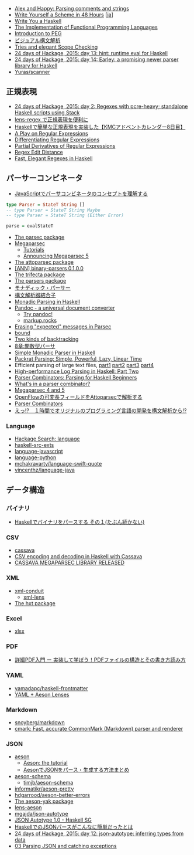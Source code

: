 * [Alex and Happy: Parsing comments and strings](http://www.jyotirmoy.net/posts/2015-08-17-alex-happy-startcodes.html)
* [Write Yourself a Scheme in 48 Hours](http://en.wikibooks.org/wiki/Write_Yourself_a_Scheme_in_48_Hours) [[ja](https://ja.wikibooks.org/wiki/48%E6%99%82%E9%96%93%E3%81%A7Scheme%E3%82%92%E6%9B%B8%E3%81%93%E3%81%86)]
* [Write You a Haskell](http://dev.stephendiehl.com/fun/)
* [The Implementation of Functional Programming Languages](http://research.microsoft.com/en-us/um/people/simonpj/papers/slpj-book-1987/)
* [Introduction to PEG](http://www.slideshare.net/kmizushima/introduction-to-peg)
* [ビジュアル構文解析](http://www.slideshare.net/ichikaz3/ss-11400787)
* [Tries and elegant Scope Checking](http://jaspervdj.be/posts/2015-10-30-tries-scope-checking.html)
* [24 days of Hackage, 2015: day 13: hint: runtime eval for Haskell](http://conscientiousprogrammer.com/blog/2015/12/13/24-days-of-hackage-2015-day-13-hint-runtime-eval-for-haskell/)
* [24 days of Hackage, 2015: day 14: Earley: a promising newer parser library for Haskell](http://conscientiousprogrammer.com/blog/2015/12/14/24-days-of-hackage-2015-day-14-earley-a-promising-newer-parser-library-for-haskell/)
* [Yuras/scanner](https://github.com/Yuras/scanner)

## 正規表現
* [24 days of Hackage, 2015: day 2: Regexes with pcre-heavy; standalone Haskell scripts using Stack](http://conscientiousprogrammer.com/blog/2015/12/02/24-days-of-hackage-2015-day-2-regexes-with-pcre-heavy-standalone-haskell-scripts-using-stack/)
* [lens-regex で正規表現を便利に](http://qiita.com/thimura/items/887db74cdf8bde9c1902)
* [Haskellで簡単な正規表現を実装した【KMCアドベントカレンダー8日目】](http://yu-i9.hatenablog.com/entry/2014/12/08/000104)
* [A Play on Regular Expressions](http://sebfisch.github.io/haskell-regexp/regexp-play.pdf)
* [Differentiating Regular Expressions](http://languagengine.co/blog/differentiating-regular-expressions/)
* [Partial Derivatives of Regular Expressions](https://www.youtube.com/watch?v=QVdBPvOOjBA)
* [Regex Edit Distance](http://languagengine.co/blog/regex-edit-distance/)
* [Fast, Elegant Regexes in Haskell](https://begriffs.com/posts/2016-06-27-fast-haskell-regexes.html)

## パーサーコンビネータ
* [JavaScriptでパーサコンビネータのコンセプトを理解する](http://blog.anatoo.jp/entry/2015/04/26/220026)

```haskell
type Parser = StateT String []
-- type Parser = StateT String Maybe
-- type Parser = StateT String (Either Error)

parse = evalStateT
```

* [The parsec package](https://hackage.haskell.org/package/parsec)
* [Megaparsec](https://mrkkrp.github.io/megaparsec/)
  * [Tutorials](https://mrkkrp.github.io/megaparsec/tutorials.html)
  * [Announcing Megaparsec 5](https://mrkkrp.github.io/posts/announcing-megaparsec-5.html)
* [The attoparsec package](http://hackage.haskell.org/package/attoparsec)
* [[ANN] binary-parsers 0.1.0.0](https://www.reddit.com/r/haskell/comments/53m6cc/ann_binaryparsers_0100/)
* [The trifecta package](https://hackage.haskell.org/package/trifecta)
* [The parsers package](http://hackage.haskell.org/package/parsers)
* [モナディック・パーサー](http://d.hatena.ne.jp/kazu-yamamoto/20080920/1221881130)
* [構文解析器結合子](https://www.ipsj.or.jp/07editj/promenade/4702.pdf)
* [Monadic Parsing in Haskell](http://www.cs.nott.ac.uk/~gmh/pearl.pdf)
* [Pandoc - a universal document converter](http://pandoc.org/)
  * [Try pandoc!](http://pandoc.org/try/)
  * [markup.rocks](http://markup.rocks/)
* [Erasing "expected" messages in Parsec](http://jaspervdj.be/posts/2015-09-02-erasing-parsec-expected-messages.html)
* [bound](http://hackage.haskell.org/package/bound)
* [Two kinds of backtracking](http://gelisam.blogspot.ca/2015/09/two-kinds-of-backtracking.html)
* [8章:関数型パーサ](http://www.slideshare.net/RuiccRail/programming-haskell-chapter8)
* [Simple Monadic Parser in Haskell](http://michal.muskala.eu/2015/09/23/simple-monadic-parser-in-haskell.html)
* [Packrat Parsing: Simple, Powerful, Lazy, Linear Time](http://bford.info/pub/lang/packrat-icfp02.pdf)
* Efficient parsing of large text files, [part1](https://hbtvl.wordpress.com/2015/11/19/efficient-parsing-of-large-text-files-part-1/) [part2](https://hbtvl.wordpress.com/2015/11/28/efficient-parsing-of-large-text-files-part-2/) [part3](https://hbtvl.wordpress.com/2015/11/29/efficient-parsing-of-large-text-files-part-3/) [part4](https://hbtvl.wordpress.com/2015/12/14/efficient-parsing-of-large-text-files-part-4-and-conclusion/)
* [High-performance Log Parsing in Haskell: Part Two](https://www.safaribooksonline.com/blog/2015/12/14/high-performance-log-parsing-in-haskell-part-two/)
* [Parser Combinators: Parsing for Haskell Beginners](http://two-wrongs.com/parser-combinators-parsing-for-haskell-beginners)
* [What's in a parser combinator?](http://remusao.github.io/whats-in-a-parser-combinator.html)
* [Megaparsec 4 and 5](https://mrkkrp.github.io/posts/megaparsec-4-and-5.html)
* [OpenFlowの可変長フィールドをAttoparsecで解析する](http://qiita.com/ilyaletre/items/b0e77aeb67914aec60be)
* [Parser Combinators](http://athiemann.net/2016/05/27/parser-combinators.html)
* [えっ!?　１時間でオリジナルのプログラミング言語の開発を構文解析から!?](http://qiita.com/hiruberuto/items/160fe92376e795168acd)

### Language
* [Hackage Search: language](https://hackage.haskell.org/packages/search?terms=language)
* [haskell-src-exts](https://hackage.haskell.org/package/haskell-src-exts)
* [language-javascript](https://hackage.haskell.org/package/language-javascript)
* [language-python](https://hackage.haskell.org/package/language-python)
* [mchakravarty/language-swift-quote](https://github.com/mchakravarty/language-swift-quote)
* [vincenthz/language-java](https://github.com/vincenthz/language-java)

## データ構造
### バイナリ
* [Haskellでバイナリをパースする その１(たぶん続かない)](http://qiita.com/AyachiGin/items/4f9a0afea548288bfc87)

### CSV
* [cassava](https://hackage.haskell.org/package/cassava)
* [CSV encoding and decoding in Haskell with Cassava](https://www.stackbuilders.com/tutorials/haskell/csv-encoding-decoding/)
* [CASSAVA MEGAPARSEC LIBRARY RELEASED](https://www.stackbuilders.com/news/cassava-megaparsec-library-released)

### XML
* [xml-conduit](https://hackage.haskell.org/package/xml-conduit)
  * [xml-lens](https://hackage.haskell.org/package/xml-lens)
* [The hxt package](https://hackage.haskell.org/package/hxt)

### Excel
* [xlsx](https://hackage.haskell.org/package/xlsx)

### PDF
* [詳細PDF入門 ー 実装して学ぼう！PDFファイルの構造とその書き方読み方](http://itchyny.hatenablog.com/entry/2015/09/16/100000)

### YAML
* [yamadapc/haskell-frontmatter](https://github.com/yamadapc/haskell-frontmatter)
* [YAML + Aeson Lenses](http://mojobojo.com/posts/2016-03-31-yaml-aeson-lenses.html)

### Markdown
* [snoyberg/markdown](https://github.com/snoyberg/markdown)
* [cmark: Fast, accurate CommonMark (Markdown) parser and renderer](https://hackage.haskell.org/package/cmark)

### JSON
* [aeson](http://hackage.haskell.org/package/aeson)
  * [Aeson: the tutorial](http://artyom.me/aeson)
  * [AesonでJSONをパース・生成する方法まとめ](http://qiita.com/alpha22jp/items/4cc65f128962e11811fb)
* [aeson-schema](https://hackage.haskell.org/package/aeson-schema)
  * [timjb/aeson-schema](https://github.com/timjb/aeson-schema)
* [informatikr/aeson-pretty](https://github.com/informatikr/aeson-pretty)
* [hdgarrood/aeson-better-errors](https://github.com/hdgarrood/aeson-better-errors)
* [The aeson-yak package](http://hackage.haskell.org/package/aeson-yak)
* [lens-aeson](https://hackage.haskell.org/package/lens-aeson)
* [mgajda/json-autotype](https://github.com/mgajda/json-autotype)
* [JSON Autotype 1.0 - Haskell SG](https://www.youtube.com/watch?v=8D2-m2ikydc)
* [HaskellでのJSONパースがこんなに簡単だったとは](http://qiita.com/lotz/items/6305f8460db3419c22e3)
* [24 days of Hackage, 2015: day 12: json-autotype: inferring types from data](http://conscientiousprogrammer.com/blog/2015/12/12/24-days-of-hackage-2015-day-12-json-autotype-inferring-types-from-data/)
* [03 Parsing JSON and catching exceptions](https://github.com/mitchellwrosen/slacky/wiki/03-Parsing-JSON-and-catching-exceptions)
